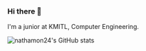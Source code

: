 ### Hi there 👋
I'm a junior at KMITL, Computer Engineering.

![nathamon24's GitHub stats](https://github-readme-stats.vercel.app/api/top-langs?username=nathamon24&locale=en&layout=compact&theme=dracula) 

<!--

**nathamon24/nathamon24** is a ✨ _special_ ✨ repository because its `README.md` (this file) appears on your GitHub profile.

Here are some ideas to get you started:

- 🔭 I’m currently working on ...
- 🌱 I’m currently learning ...
- 👯 I’m looking to collaborate on ...
- 🤔 I’m looking for help with ...
- 💬 Ask me about ...
- 📫 How to reach me: ...
- 😄 Pronouns: ...
- ⚡ Fun fact: ...
-->
